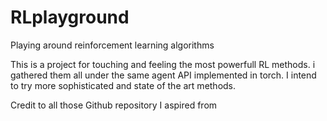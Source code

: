 # RLplayground
Playing around reinforcement learning algorithms

This is a project for touching and feeling the most powerfull RL methods. i gathered them all under the same agent API implemented in torch.
I intend to try more sophisticated and state of the art methods.

Credit to all those Github repository I aspired from
